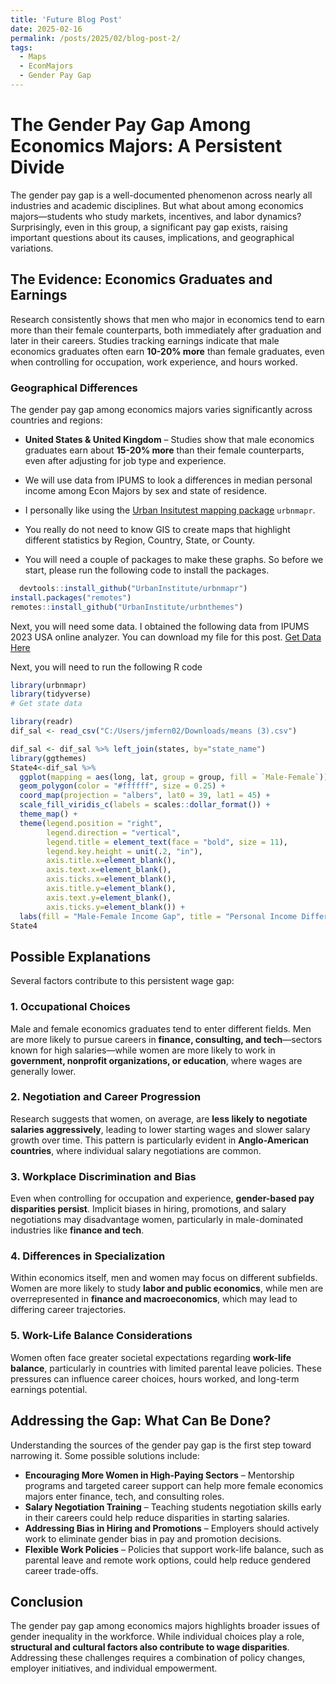 ```yaml
---
title: 'Future Blog Post'
date: 2025-02-16
permalink: /posts/2025/02/blog-post-2/
tags:
  - Maps
  - EconMajors
  - Gender Pay Gap
---
```


# The Gender Pay Gap Among Economics Majors: A Persistent Divide  

The gender pay gap is a well-documented phenomenon across nearly all industries and academic disciplines. But what about among economics majors—students who study markets, incentives, and labor dynamics? Surprisingly, even in this group, a significant pay gap exists, raising important questions about its causes, implications, and geographical variations.  

## The Evidence: Economics Graduates and Earnings  

Research consistently shows that men who major in economics tend to earn more than their female counterparts, both immediately after graduation and later in their careers. Studies tracking earnings indicate that male economics graduates often earn **10-20% more** than female graduates, even when controlling for occupation, work experience, and hours worked.  

### Geographical Differences  

The gender pay gap among economics majors varies significantly across countries and regions:  

- **United States & United Kingdom** – Studies show that male economics graduates earn about **15-20% more** than their female counterparts, even after adjusting for job type and experience.
- We will use data from IPUMS to look a differences in median personal income among Econ Majors by sex and state of residence.

- I personally like using the [Urban Insitutest mapping package](https://urbaninstitute.github.io/urbnmapr/articles/introducing-urbnmapr.html)  `urbnmapr`.
- You really do not need to know GIS to create maps that highlight different statistics by Region, Country, State, or County.

- You will need a couple of packages to make these graphs. So before we start, please run the following code to install the packages.

```r
  devtools::install_github("UrbanInstitute/urbnmapr")
install.packages("remotes")
remotes::install_github("UrbanInstitute/urbnthemes")
```
Next, you will need some data. I obtained the following data from IPUMS 2023 USA online analyzer. You can download my file for this post.
[Get Data Here]()

Next, you will need to run the following R code
```r
library(urbnmapr)
library(tidyverse)
# Get state data

library(readr)
dif_sal <- read_csv("C:/Users/jmfern02/Downloads/means (3).csv")

dif_sal <- dif_sal %>% left_join(states, by="state_name")
library(ggthemes)
State4<-dif_sal %>% 
  ggplot(mapping = aes(long, lat, group = group, fill = `Male-Female`)) +
  geom_polygon(color = "#ffffff", size = 0.25) +
  coord_map(projection = "albers", lat0 = 39, lat1 = 45) +
  scale_fill_viridis_c(labels = scales::dollar_format()) +
  theme_map() +
  theme(legend.position = "right",
        legend.direction = "vertical",
        legend.title = element_text(face = "bold", size = 11),
        legend.key.height = unit(.2, "in"),
        axis.title.x=element_blank(),
        axis.text.x=element_blank(),
        axis.ticks.x=element_blank(),
        axis.title.y=element_blank(),
        axis.text.y=element_blank(),
        axis.ticks.y=element_blank()) +
  labs(fill = "Male-Female Income Gap", title = "Personal Income Difference Among Econ Majors", caption = "Author: Jose M. Fernandez, Data: 2023 IPUMS USA")
State4
```

## Possible Explanations  

Several factors contribute to this persistent wage gap:  

### 1. Occupational Choices  

Male and female economics graduates tend to enter different fields. Men are more likely to pursue careers in **finance, consulting, and tech**—sectors known for high salaries—while women are more likely to work in **government, nonprofit organizations, or education**, where wages are generally lower.  

### 2. Negotiation and Career Progression  

Research suggests that women, on average, are **less likely to negotiate salaries aggressively**, leading to lower starting wages and slower salary growth over time. This pattern is particularly evident in **Anglo-American countries**, where individual salary negotiations are common.  

### 3. Workplace Discrimination and Bias  

Even when controlling for occupation and experience, **gender-based pay disparities persist**. Implicit biases in hiring, promotions, and salary negotiations may disadvantage women, particularly in male-dominated industries like **finance and tech**.  

### 4. Differences in Specialization  

Within economics itself, men and women may focus on different subfields. Women are more likely to study **labor and public economics**, while men are overrepresented in **finance and macroeconomics**, which may lead to differing career trajectories.  

### 5. Work-Life Balance Considerations  

Women often face greater societal expectations regarding **work-life balance**, particularly in countries with limited parental leave policies. These pressures can influence career choices, hours worked, and long-term earnings potential.  

## Addressing the Gap: What Can Be Done?  

Understanding the sources of the gender pay gap is the first step toward narrowing it. Some possible solutions include:  

- **Encouraging More Women in High-Paying Sectors** – Mentorship programs and targeted career support can help more female economics majors enter finance, tech, and consulting roles.  
- **Salary Negotiation Training** – Teaching students negotiation skills early in their careers could help reduce disparities in starting salaries.  
- **Addressing Bias in Hiring and Promotions** – Employers should actively work to eliminate gender bias in pay and promotion decisions.  
- **Flexible Work Policies** – Policies that support work-life balance, such as parental leave and remote work options, could help reduce gendered career trade-offs.  

## Conclusion  

The gender pay gap among economics majors highlights broader issues of gender inequality in the workforce. While individual choices play a role, **structural and cultural factors also contribute to wage disparities**. Addressing these challenges requires a combination of policy changes, employer initiatives, and individual empowerment.  
